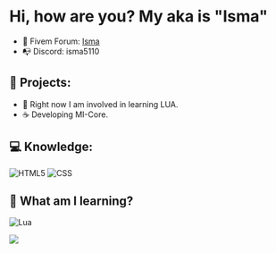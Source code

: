 # Hi, how are you? My aka is "Isma"

- 🪼 Fivem Forum: <a href="https://forum.cfx.re/u/mrisma">Isma</a>
- 📭 Discord: isma5110

## 🔐 Projects:

- 📍 Right now I am involved in learning LUA.
- ☕ Developing MI-Core.



## 💻 Knowledge:

![HTML5](https://img.shields.io/badge/html5-%23E34F26.svg?style=for-the-badge&logo=html5&logoColor=white)
![CSS](https://img.shields.io/badge/CSS-1572B6?style=for-the-badge&logo=css3&logoColor=white)

## 🎈 What am I learning?
![Lua](https://img.shields.io/badge/lua-%232C2D72.svg?style=for-the-badge&logo=lua&logoColor=white)

![](https://quotes-github-readme.vercel.app/api?type=horizontal&theme=tokyonight)
